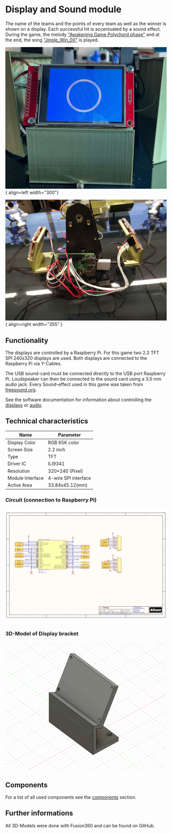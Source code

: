 # Display and Sound module

The name of the teams and the points of every team as well as the winner is shown on a display. Each successful hit is accentuated by a sound effect. During the game, the melody ["Awakening Game Polychord phase"](https://freesound.org/people/SSS_Samples/sounds/360906/) and at the end, the song ["Jingle_Win_00"](https://freesound.org/people/LittleRobotSoundFactory/sounds/270402/) is played. 

![Display](pictures/display.jpeg){ align=left width="300"}

![Display connection](pictures/displays.jpeg){ align=right width="355" }

## Functionality

The displays are controlled by a Raspberry Pi. For this game two 2.2 TFT SPI 240x320  displays are used. Both displays are connected to the Raspberry Pi via Y-Cables.

The USB sound-card must be connected directly to the USB port Raspberry Pi. Loudspeaker can then be connected to the sound card using a 3.5 mm audio jack. Every Sound-effect used in this game was taken from [freesound.org](https://freesound.org/).

See the software documentation for information about controlling the [displays](https://4d-game.github.io/Gamecontrol/code-references/hardware/display_hal/) or [audio](https://4d-game.github.io/Gamecontrol/code-references/hardware/sound_hal/).

## Technical characteristics

| Name             | Parameter            |
| ---------------- | -------------------- |
| Display Color    | RGB 65K color        |
| Screen Size      | 2.2 inch             |
| Type             | TFT                  |
| Driver IC        | ILI9341              |
| Resolution       | 320*240 (Pixel)      |
| Module Interface | 4-wire SPI interface |
| Active Area      | 33.84x45.12(mm)      |

### Circuit (connection to Raspberry Pi)

![Display circuit](circuit/display.png)

### 3D-Model of Display bracket

![Display bracket](models/display/display_mount.png)


## Components

For a list of all used components see the [components](components.md) section.

## Further informations

All 3D-Models were done with Fusion360 and can be found on GitHub.
